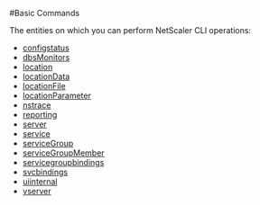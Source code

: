 #Basic Commands

The entities on which you can perform NetScaler CLI operations:
<ul><li><a href="../../basic/configstatus/configstatus">configstatus</a></li><li><a href="../../basic/dbsmonitors/dbsmonitors">dbsMonitors</a></li><li><a href="../../basic/location/location">location</a></li><li><a href="../../basic/locationdata/locationdata">locationData</a></li><li><a href="../../basic/locationfile/locationfile">locationFile</a></li><li><a href="../../basic/locationparameter/locationparameter">locationParameter</a></li><li><a href="../../basic/nstrace/nstrace">nstrace</a></li><li><a href="../../basic/reporting/reporting">reporting</a></li><li><a href="../../basic/server/server">server</a></li><li><a href="../../basic/service/service">service</a></li><li><a href="../../basic/servicegroup/servicegroup">serviceGroup</a></li><li><a href="../../basic/servicegroupmember/servicegroupmember">serviceGroupMember</a></li><li><a href="../../basic/servicegroupbindings/servicegroupbindings">servicegroupbindings</a></li><li><a href="../../basic/svcbindings/svcbindings">svcbindings</a></li><li><a href="../../basic/uiinternal/uiinternal">uiinternal</a></li><li><a href="../../basic/vserver/vserver">vserver</a></li></ul>



